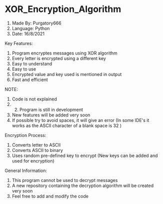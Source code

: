 # XOR_Encryption_Algorithm

1) Made By: Purgatory666
2) Language: Python
3) Date: 16/8/2021

Key Features:

1) Program encryptes messages using XOR algorithm
2) Every letter is encrypted using a different key
3) Easy to understand
4) Easy to use
5) Encrypted value and key used is mentioned in output
6) Fast and efficient

NOTE: 
1) Code is not explained
2) 2) Program is still in development
3) New features will be added very soon
4) If possible try to avoid spaces, it will give an error (In some IDE's it works as the ASCII character of a blank space is 32 )
      
      
Encryption Process:
  1) Converts letter to ASCII
  2) Converts ASCII to binary
  3) Uses random pre-defined key to encrypt (New keys can be added and used for encryption)


General Information:
1) This program cannot be used to decrypt messages
2) A new repository containing the decryption algorithm will be created very soon
3) Feel free to add and modify the code
